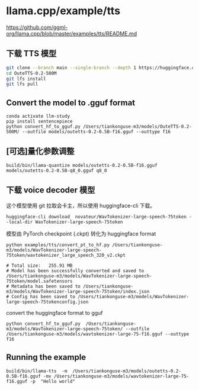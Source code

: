 # llama.cpp/example/tts

https://github.com/ggml-org/llama.cpp/blob/master/examples/tts/README.md

## 下载 TTS 模型

```bash
git clone --branch main --single-branch --depth 1 https://huggingface.co/OuteAI/OuteTTS-0.2-500M
cd OuteTTS-0.2-500M
git lfs install
git lfs pull
```


## Convert the model to .gguf format

```
conda activate llm-study
pip install sentencepiece
python convert_hf_to_gguf.py /Users/tiankonguse-m3/models/OuteTTS-0.2-500M/ --outfile models/outetts-0.2-0.5B-f16.gguf --outtype f16
```


## [可选]量化参数调整

```
build/bin/llama-quantize models/outetts-0.2-0.5B-f16.gguf models/outetts-0.2-0.5B-q8_0.gguf q8_0
```

## 下载 voice decoder 模型

这个模型使用 git 拉取会卡主，所以使用 huggingface-cli 下载。  

```
huggingface-cli download  novateur/WavTokenizer-large-speech-75token --local-dir WavTokenizer-large-speech-75token 
```

模型由 PyTorch checkpoint (.ckpt) 转化为 huggingface format  

```
python examples/tts/convert_pt_to_hf.py /Users/tiankonguse-m3/models/WavTokenizer-large-speech-75token/wavtokenizer_large_speech_320_v2.ckpt

# Total size:   255.91 MB
# Model has been successfully converted and saved to /Users/tiankonguse-m3/models/WavTokenizer-large-speech-75token/model.safetensors
# Metadata has been saved to /Users/tiankonguse-m3/models/WavTokenizer-large-speech-75token/index.json
# Config has been saved to /Users/tiankonguse-m3/models/WavTokenizer-large-speech-75tokenconfig.json
```


convert the huggingface format to gguf


```
python convert_hf_to_gguf.py  /Users/tiankonguse-m3/models/WavTokenizer-large-speech-75token/ --outfile /Users/tiankonguse-m3/models/wavtokenizer-large-75-f16.gguf --outtype f16
```


## Running the example

```
build/bin/llama-tts  -m  /Users/tiankonguse-m3/models/outetts-0.2-0.5B-f16.gguf -mv /Users/tiankonguse-m3/models/wavtokenizer-large-75-f16.gguf -p  "Hello world"
```